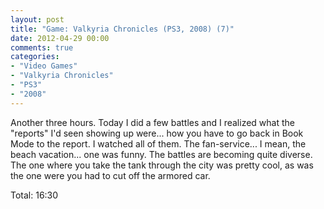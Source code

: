 ```yaml
---
layout: post
title: "Game: Valkyria Chronicles (PS3, 2008) (7)"
date: 2012-04-29 00:00
comments: true
categories:
- "Video Games"
- "Valkyria Chronicles"
- "PS3"
- "2008"
---
```


Another three hours. Today I did a few battles and I realized what
the "reports" I'd seen showing up were... how you have to go back
in Book Mode to the report. I watched all of them. The
fan-service... I mean, the beach vacation... one was funny. The
battles are becoming quite diverse. The one where you take the
tank through the city was pretty cool, as was the one were you had
to cut off the armored car.

Total: 16:30
